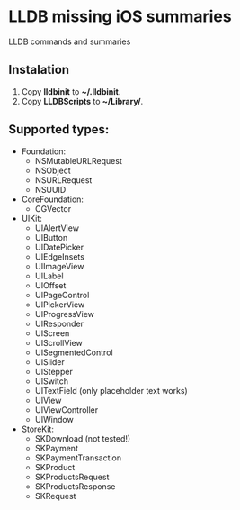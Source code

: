 LLDB missing iOS summaries
==========================

LLDB commands and summaries

## Instalation
1. Copy **lldbinit** to **~/.lldbinit**.
2. Copy **LLDBScripts** to **~/Library/**.

## Supported types:
- Foundation:
    - NSMutableURLRequest
    - NSObject
    - NSURLRequest
    - NSUUID
- CoreFoundation:
    - CGVector
- UIKit:
    - UIAlertView
    - UIButton
    - UIDatePicker
    - UIEdgeInsets
    - UIImageView
    - UILabel
    - UIOffset
    - UIPageControl
    - UIPickerView
    - UIProgressView
    - UIResponder
    - UIScreen
    - UIScrollView
    - UISegmentedControl
    - UISlider
    - UIStepper
    - UISwitch
    - UITextField (only placeholder text works)
    - UIView
    - UIViewController
    - UIWindow
- StoreKit:
    - SKDownload (not tested!)
    - SKPayment
    - SKPaymentTransaction
    - SKProduct
    - SKProductsRequest
    - SKProductsResponse
    - SKRequest
